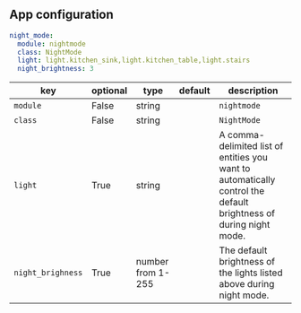 ## App configuration

```yaml
night_mode:
  module: nightmode
  class: NightMode
  light: light.kitchen_sink,light.kitchen_table,light.stairs
  night_brightness: 3
```

key | optional | type | default | description
-- | -- | -- | -- | --
`module` | False | string | | `nightmode`
`class` | False | string | | `NightMode`
`light` | True | string || A comma-delimited list of entities you want to automatically control the default brightness of during night mode.
`night_brighness` | True | number from 1-255 || The default brightness of the lights listed above during night mode.